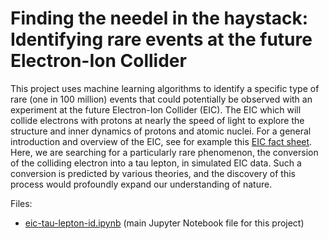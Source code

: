 # Finding the needel in the haystack: Identifying rare events at the future Electron-Ion Collider
This project uses machine learning algorithms to identify a specific type of rare (one in 100 million) events that could potentially be observed with an experiment at the future Electron-Ion Collider (EIC). The EIC which will collide electrons with protons at nearly the speed of light to explore the structure and inner dynamics of protons and atomic nuclei. For a general introduction and overview of the EIC, see for example this [EIC fact sheet](https://www.bnl.gov/bnlweb/pubaf/fact_sheet/pdf/EIC_Brochure.pdf). Here, we are searching for a particularly rare phenomenon, the conversion of the colliding electron into a tau lepton, in simulated EIC data. Such a conversion is predicted by various theories, and the discovery of this process would profoundly expand our understanding of nature.

Files:
* [eic-tau-lepton-id.ipynb](eic-tau-lepton-id.ipynb) (main Jupyter Notebook file for this project)
